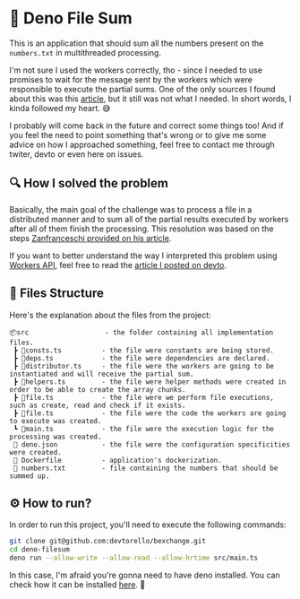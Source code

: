 # 📂 Deno File Sum

This is an application that should sum all the numbers present on the `numbers.txt` in multithreaded processing.

I'm not sure I used the workers correctly, tho - since I needed to use promises to wait for the message sent by the
workers which were responsible to execute the partial sums. One of the only sources I found about this was this
[article](https://advancedweb.hu/how-to-use-async-await-with-postmessage), but it still was not what I needed. In short
words, I kinda followed my heart. 😅

I probably will come back in the future and correct some things too! And if you feel the need to point something that's
wrong or to give me some advice on how I approached something, feel free to contact me through twiter, devto or even
here on issues.

## 🔍 How I solved the problem

Basically, the main goal of the challenge was to process a file in a distributed manner and to sum all of the partial
results executed by workers after all of them finish the processing. This resolution was based on the steps
[Zanfranceschi provided on his article](https://dev.to/zanfranceschi/desafio-processamento-distribuido-basico-45ka).

If you want to better understand the way I interpreted this problem using
[Workers API](https://deno.land/manual/runtime/workers), feel free to read the
[article I posted on devto](https://dev.to/devtorello/deno-multithreading-somando-numeros-com-workers-38k2).

## 📝 Files Structure

Here's the explanation about the files from the project:

```
📦src                   - the folder containing all implementation files.
 ┣ 📜consts.ts          - the file were constants are being stored.
 ┣ 📜deps.ts            - the file were dependencies are declared.
 ┣ 📜distributor.ts     - the file were the workers are going to be instantiated and will receive the partial sum.
 ┣ 📜helpers.ts         - the file were helper methods were created in order to be able to create the array chunks.
 ┣ 📜file.ts            - the file were we perform file executions, such as create, read and check if it exists.
 ┣ 📜file.ts            - the file were the code the workers are going to execute was created.
 ┗ 📜main.ts            - the file were the execution logic for the processing was created.
 🧰 deno.json           - the file were the configuration specificities were created.
 🐋 Dockerfile          - application's dockerization.
 📃 numbers.txt         - file containing the numbers that should be summed up.
```

## ⚙️ How to run?

In order to run this project, you'll need to execute the following commands:

```bash
git clone git@github.com:devtorello/bexchange.git
cd deno-filesum
deno run --allow-write --allow-read --allow-hrtime src/main.ts
```

In this case, I'm afraid you're gonna need to have deno installed. You can check how it can be installed [here](https://deno.land/manual/getting_started/installation). 🥲
